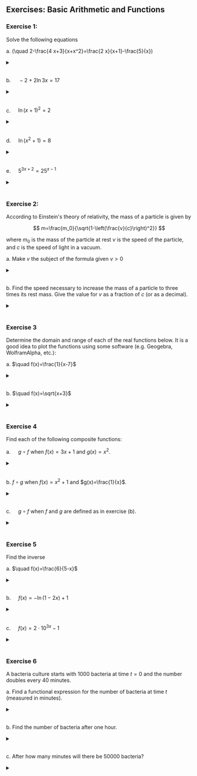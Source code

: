 ## Exercises: Basic Arithmetic and Functions

### Exercise 1:

Solve the following equations

a. \(\quad 2-\frac{4 x+3}{x+x^2}=\frac{2 x}{x+1}-\frac{5}{x}\)

<details>

<br>
<summary> </summary>

$x=-\frac{2}{3}$

</details>

<br>

b. $\quad -2+2 \ln 3 x=17$

<details>

<br>
  <summary> </summary>

$x=\frac{e^{\frac{19}{2}}}{3}$

</details>

<br>

c. $\quad \ln (x+1)^2=2$

<details> <br>
  <summary> </summary>

$x= \pm e-1$

</details>

<br>

d. $\quad \ln \left(x^2+1\right)=8$

<details> <br>
  <summary> </summary>

$x= \pm \sqrt{-1+e^8}$

</details>

<br>

e. $\quad 5^{3 x+2}=25^{x-1}$

<details> <br>
  <summary> </summary>

$x=-4$

</details>

<br>

### Exercise 2:

According to Einstein's theory of relativity, the mass of a particle is given by

$$
m=\frac{m_0}{\sqrt{1-\left(\frac{v}{c}\right)^2}}
$$

where
$m_0$ is the mass of the particle at rest
$v$ is the speed of the particle, and
$c$ is the speed of light in a vacuum.

a. Make $v$ the subject of the formula given $v>0$

<details> <br>
  <summary> </summary>

$v=c \cdot \sqrt{1-\left(\frac{m_0}{m}\right)^2}$

</details>

<br>

b. Find the speed necessary to increase the mass of a particle to three times its rest mass. Give the value for $v$ as a fraction of $c$ (or as a decimal).

<details> <br>
  <summary> </summary>

$v=0.943 c$

</details>

<br>

### Exercise 3
Determine the domain and range of each of the real functions below. It is a good idea to plot the functions using some software (e.g. Geogebra, WolframAlpha, etc.):

a. $\quad f(x)=\frac{1}{x-7}$

<details> <br>
  <summary> </summary>

Domain: $\mathbb{R} \backslash\{7\}$;
Range: $\mathbb{R} \backslash\{0\}$

</details>

<br>

b. $\quad f(x)=\sqrt{x+3}$

<details> <br>
  <summary> </summary>

Domain: $\mathbb{R}_ {\geq-3}$;
Range: $\mathbb{R}_ {\geq 0}$

</details>

<br>

### Exercise 4
Find each of the following composite functions:

a. $\quad g \circ f$ when $f(x)=3 x+1$ and $g(x)=x^2$.

<details> <br>
  <summary> </summary>

$(g \circ f)(x)=9 x^2+1+6 x$

</details>

<br>

b. $f \circ g$ when $f(x)=x^2+1$ and $g(x)=\frac{1}{x}$.

<details> <br>
  <summary> </summary>

$(f \circ g)(x)=\frac{1}{x^2}+1$

</details>

<br>


c. $\quad g \circ f$ when $f$ and $g$ are defined as in exercise (b).

<details> <br>
  <summary> </summary>

$(g \circ f)(x)=\frac{1}{x^2+1}$

</details>

<br>

### Exercise 5
Find the inverse

a. $\quad f(x)=\frac{6}{5-x}$

<details> <br>
  <summary> </summary>

$f^{-1}(x)=5-\frac{6}{x}$

</details>

<br>

b. $\quad f(x)=-\ln (1-2 x)+1$

<details> <br>
  <summary> </summary>

$f^{-1}(x)=\left(1-e^{1-x}\right) / 2$


</details>

<br>

c. $\quad f(x)=2 \cdot 10^{3 x}-1$

<details> <br>
  <summary> </summary>

$f^{-1}(x)=\frac{\log \left(\frac{x+1}{2}\right)}{3}$

</details>

<br>

### Exercise 6

A bacteria culture starts with 1000 bacteria at time $t=0$ and the number doubles every 40 minutes.

a. Find a functional expression for the number of bacteria at time $t$ (measured in minutes).

<details> <br>
  <summary> </summary>

$f(t)=1000 \cdot 2^{t / 40}$

</details>

<br>

b. Find the number of bacteria after one hour.

<details> <br>
  <summary> </summary>

$f(60) \approx 2828$

</details>

<br>

c. After how many minutes will there be 50000 bacteria?

<details> <br>
  <summary> </summary>

approx. 225.75 minutes

</details>

<br>